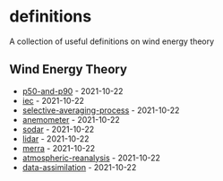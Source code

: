 # definitions

A collection of useful definitions on wind energy theory

<!-- index starts -->
## Wind Energy Theory

* [p50-and-p90](https://github.com/rdmolony/definitions/blob/main/wind-energy-theory/p50-and-p90.yaml) - 2021-10-22
* [iec](https://github.com/rdmolony/definitions/blob/main/wind-energy-theory/iec.yaml) - 2021-10-22
* [selective-averaging-process](https://github.com/rdmolony/definitions/blob/main/wind-energy-theory/selective-averaging-process.yaml) - 2021-10-22
* [anemometer](https://github.com/rdmolony/definitions/blob/main/wind-energy-theory/anemometer.yaml) - 2021-10-22
* [sodar](https://github.com/rdmolony/definitions/blob/main/wind-energy-theory/sodar.yaml) - 2021-10-22
* [lidar](https://github.com/rdmolony/definitions/blob/main/wind-energy-theory/lidar.yaml) - 2021-10-22
* [merra](https://github.com/rdmolony/definitions/blob/main/wind-energy-theory/merra.yaml) - 2021-10-22
* [atmospheric-reanalysis](https://github.com/rdmolony/definitions/blob/main/wind-energy-theory/atmospheric-reanalysis.yaml) - 2021-10-22
* [data-assimilation](https://github.com/rdmolony/definitions/blob/main/wind-energy-theory/data-assimilation.yaml) - 2021-10-22
<!-- index ends -->
